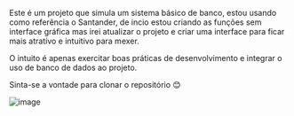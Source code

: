 Este é um projeto que simula um sistema básico de banco, estou usando como referência o Santander, de incio estou criando as funções sem interface gráfica mas irei atualizar o projeto e criar uma interface para ficar mais atratívo e intuitivo para mexer.

O intuito é apenas exercitar boas práticas de desenvolvimento e integrar o uso de banco de dados ao projeto.

Sinta-se a vontade para clonar o repositório 😊

![image](https://github.com/SylvioLeonZanotti/Projeto-Banco/assets/123652053/d635080d-00ae-41ae-928e-e3a040c5e79d)

